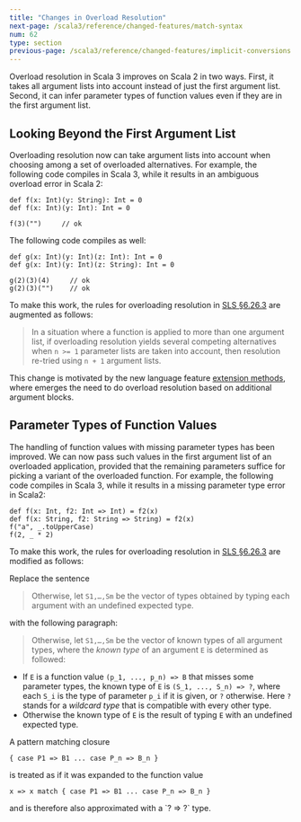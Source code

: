 ```yaml
---
title: "Changes in Overload Resolution"
next-page: /scala3/reference/changed-features/match-syntax
num: 62
type: section
previous-page: /scala3/reference/changed-features/implicit-conversions
---
```


<!-- THIS FILE HAS BEEN GENERATED BY SCALADOC PREPROCESSOR.
    The whole process of generation the docs can be found under this README: https://github.com/lampepfl/dotty/blob/master/docs/README.md
    The source file can be found here https://github.com/lampepfl/dotty/edit/master/docs/docs/reference/changed-features/overload-resolution.md
    NOTE THAT ANY CHANGES TO THIS FILE WILL BE OVERRIDEN BY PREPROCESSOR.
-->

Overload resolution in Scala 3 improves on Scala 2 in two ways.
First, it takes all argument lists into account instead of
just the first argument list.
Second, it can infer parameter types of function values even if they
are in the first argument list.

## Looking Beyond the First Argument List

Overloading resolution now can take argument lists into account when
choosing among a set of overloaded alternatives.
For example, the following code compiles in Scala 3, while it results in an
ambiguous overload error in Scala 2:

<div class="snippet" scala-snippet ><div class="buttons"></div><pre><code class="language-scala"><span id="0" class="" >def f(x: Int)(y: String): Int = 0
</span><span id="1" class="" >def f(x: Int)(y: Int): Int = 0
</span><span id="2" class="" >
</span><span id="3" class="" >f(3)(&quot;&quot;)     // ok
</span></code></pre></div>

The following code compiles as well:

<div class="snippet" scala-snippet ><div class="buttons"></div><pre><code class="language-scala"><span id="0" class="" >def g(x: Int)(y: Int)(z: Int): Int = 0
</span><span id="1" class="" >def g(x: Int)(y: Int)(z: String): Int = 0
</span><span id="2" class="" >
</span><span id="3" class="" >g(2)(3)(4)     // ok
</span><span id="4" class="" >g(2)(3)(&quot;&quot;)    // ok
</span></code></pre></div>

To make this work, the rules for overloading resolution in [SLS §6.26.3](https://www.scala-lang.org/files/archive/spec/2.13/06-expressions.html#overloading-resolution) are augmented
as follows:

> In a situation where a function is applied to more than one argument list, if overloading
> resolution yields several competing alternatives when `n >= 1` parameter lists are taken
> into account, then resolution re-tried using `n + 1` argument lists.

This change is motivated by the new language feature
[extension methods](../contextual/extension-methods.html), where emerges the need to do
overload resolution based on additional argument blocks.

## Parameter Types of Function Values

The handling of function values with missing parameter types has been improved. We can now
pass such values in the first argument list of an overloaded application, provided
that the remaining parameters suffice for picking a variant of the overloaded function.
For example, the following code compiles in Scala 3, while it results in a
missing parameter type error in Scala2:

<div class="snippet" scala-snippet ><div class="buttons"></div><pre><code class="language-scala"><span id="0" class="" >def f(x: Int, f2: Int =&gt; Int) = f2(x)
</span><span id="1" class="" >def f(x: String, f2: String =&gt; String) = f2(x)
</span><span id="2" class="" >f(&quot;a&quot;, _.toUpperCase)
</span><span id="3" class="" >f(2, _ * 2)
</span></code></pre></div>

To make this work, the rules for overloading resolution in [SLS §6.26.3](https://www.scala-lang.org/files/archive/spec/2.13/06-expressions.html#overloading-resolution) are modified
as follows:

Replace the sentence

> Otherwise, let `S1,…,Sm` be the vector of types obtained by typing each argument with an undefined expected type.

with the following paragraph:

> Otherwise, let `S1,…,Sm` be the vector of known types of all argument types, where the _known type_ of an argument `E`
> is determined as followed:

- If `E` is a function value `(p_1, ..., p_n) => B` that misses some parameter types, the known type
  of `E` is `(S_1, ..., S_n) => ?`, where each `S_i` is the type of parameter `p_i` if it is given, or `?`
  otherwise. Here `?` stands for a _wildcard type_ that is compatible with every other type.
- Otherwise the known type of `E` is the result of typing `E` with an undefined expected type.

A pattern matching closure

<div class="snippet" scala-snippet ><div class="buttons"></div><pre><code class="language-scala"><span id="0" class="" >{ case P1 =&gt; B1 ... case P_n =&gt; B_n }
</span></code></pre></div>

is treated as if it was expanded to the function value

<div class="snippet" scala-snippet ><div class="buttons"></div><pre><code class="language-scala"><span id="0" class="" >x =&gt; x match { case P1 =&gt; B1 ... case P_n =&gt; B_n }
</span></code></pre></div>and is therefore also approximated with a `? => ?` type.
